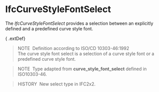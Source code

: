 # IfcCurveStyleFontSelect

The _IfcCurveStyleFontSelect_ provides a selection between an explicitly defined and a predefined curve style font.

{ .extDef}
> NOTE&nbsp; Definition according to ISO/CD 10303-46:1992  
> The curve style font select is a selection of a curve style font or a predefined curve style font.

> NOTE&nbsp; Type adapted from **curve_style_font_select** defined in ISO10303-46.

> HISTORY&nbsp; New select type in IFC2x2.
